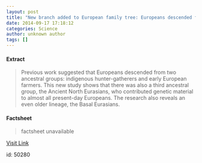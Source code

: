 ```yaml
---
layout: post
title: "New branch added to European family tree: Europeans descended from at least 3, not 2, groups of ancient humans"
date: 2014-09-17 17:18:12
categories: Science
author: unknown author
tags: []
---
```



#### Extract
>Previous work suggested that Europeans descended from two ancestral groups: indigenous hunter-gatherers and early European farmers. This new study shows that there was also a third ancestral group, the Ancient North Eurasians, who contributed genetic material to almost all present-day Europeans. The research also reveals an even older lineage, the Basal Eurasians.

#### Factsheet
>factsheet unavailable

[Visit Link](http://feeds.sciencedaily.com/~r/sciencedaily/~3/fHKvh5U3a9w/140917131812.htm)

id:   50280
